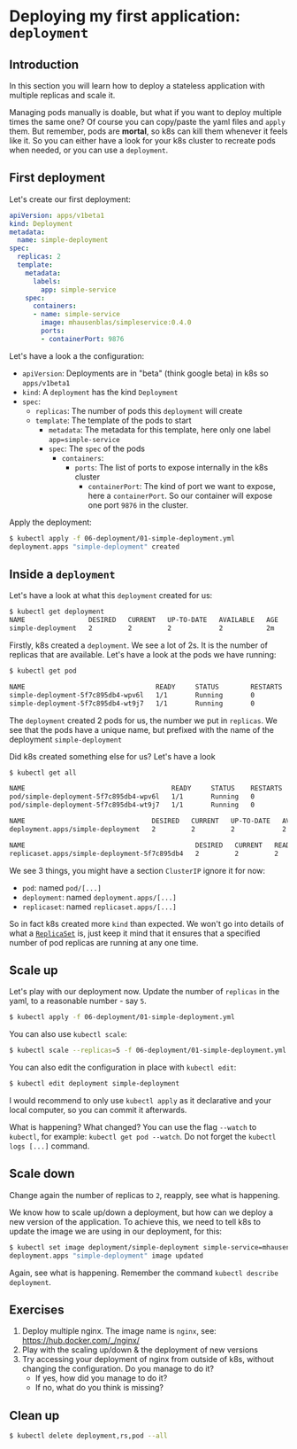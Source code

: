 # Deploying my first application: `deployment`

## Introduction

In this section you will learn how to deploy a stateless application with multiple replicas and scale it.

Managing pods manually is doable, but what if you want to deploy multiple times the same one?
Of course you can copy/paste the yaml files and `apply` them. But remember, pods are **mortal**, so k8s can kill them whenever it feels like it.
So you can either have a look for your k8s cluster to recreate pods when needed, or you can use a `deployment`.

## First deployment

Let's create our first deployment:

```yml
apiVersion: apps/v1beta1
kind: Deployment
metadata:
  name: simple-deployment
spec:
  replicas: 2
  template:
    metadata:
      labels:
        app: simple-service
    spec:
      containers:
      - name: simple-service
        image: mhausenblas/simpleservice:0.4.0
        ports:
        - containerPort: 9876
```

Let's have a look a the configuration:

* `apiVersion`: Deployments are in "beta" (think google beta) in k8s so `apps/v1beta1`
* `kind`: A `deployment` has the kind `Deployment`
* `spec`:
  * `replicas`: The number of pods this `deployment` will create
  * `template`: The template of the pods to start
    * `metadata`: The metadata for this template, here only one label `app=simple-service`
    * `spec`: The `spec` of the pods
      * `containers`:
        * `ports`: The list of ports to expose internally in the k8s cluster
          * `containerPort`: The kind of port we want to expose, here a `containerPort`. So our container will expose one port `9876` in the cluster.

Apply the deployment:

```bash
$ kubectl apply -f 06-deployment/01-simple-deployment.yml
deployment.apps "simple-deployment" created
```

## Inside a `deployment`

Let's have a look at what this `deployment` created for us:

```bash
$ kubectl get deployment
NAME                DESIRED   CURRENT   UP-TO-DATE   AVAILABLE   AGE
simple-deployment   2         2         2            2           2m
```

Firstly, k8s created a `deployment`. We see a lot of 2s. It is the number of replicas that are available. Let's have a look at the pods we have running:

```bash
$ kubectl get pod

NAME                                 READY     STATUS        RESTARTS   AGE
simple-deployment-5f7c895db4-wpv6l   1/1       Running       0          1m
simple-deployment-5f7c895db4-wt9j7   1/1       Running       0          1m
```

The `deployment` created 2 pods for us, the number we put in `replicas`. We see that the pods have a unique name, but prefixed with the name of the deployment `simple-deployment`

Did k8s created something else for us? Let's have a look

```bash
$ kubectl get all

NAME                                     READY     STATUS    RESTARTS   AGE
pod/simple-deployment-5f7c895db4-wpv6l   1/1       Running   0          4m
pod/simple-deployment-5f7c895db4-wt9j7   1/1       Running   0          4m

NAME                                DESIRED   CURRENT   UP-TO-DATE   AVAILABLE   AGE
deployment.apps/simple-deployment   2         2         2            2           4m

NAME                                           DESIRED   CURRENT   READY     AGE
replicaset.apps/simple-deployment-5f7c895db4   2         2         2         4m
```

We see 3 things, you might have a section `ClusterIP` ignore it for now:

* `pod`: named `pod/[...]`
* `deployment`: named `deployment.apps/[...]`
* `replicaset`: named `replicaset.apps/[...]`

So in fact k8s created more `kind` than expected.
We won't go into details of what a [`ReplicaSet`](https://kubernetes.io/docs/concepts/workloads/controllers/replicaset/) is, just keep it mind that it ensures that a specified number of pod replicas are running at any one time.

## Scale up

Let's play with our deployment now.
Update the number of `replicas` in the yaml, to a reasonable number - say `5`.

```bash
$ kubectl apply -f 06-deployment/01-simple-deployment.yml
```

You can also use `kubectl scale`:
```bash
$ kubectl scale --replicas=5 -f 06-deployment/01-simple-deployment.yml
```

You can also edit the configuration in place with `kubectl edit`:
```bash
$ kubectl edit deployment simple-deployment
```

I would recommend to only use `kubectl apply` as it declarative and your local computer, so you can commit it afterwards.

What is happening? What changed?
You can use the flag `--watch` to `kubectl`, for example: `kubectl get pod --watch`.
Do not forget the `kubectl logs [...]` command.

## Scale down

Change again the number of replicas to `2`, reapply, see what is happening.

We know how to scale up/down a deployment, but how can we deploy a new version of the application. To achieve this, we need to tell k8s to update the image we are using in our deployment, for this:

```bash
$ kubectl set image deployment/simple-deployment simple-service=mhausenblas/simpleservice:0.5.0
deployment.apps "simple-deployment" image updated
```

Again, see what is happening.
Remember the command `kubectl describe deployment`.

## Exercises

1. Deploy multiple nginx. The image name is `nginx`, see: https://hub.docker.com/_/nginx/
2. Play with the scaling up/down & the deployment of new versions
3. Try accessing your deployment of nginx from outside of k8s, without changing the configuration. Do you manage to do it?
	* If yes, how did you manage to do it?
	* If no, what do you think is missing?

## Clean up

```bash
$ kubectl delete deployment,rs,pod --all
```